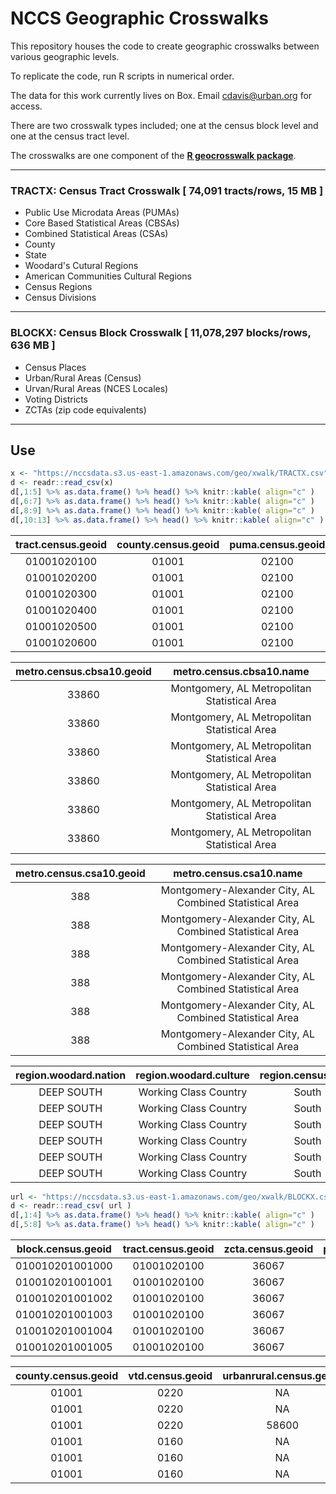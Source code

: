 # NCCS Geographic Crosswalks

This repository houses the code to create geographic crosswalks between various geographic levels. 

To replicate the code, run R scripts in numerical order.

The data for this work currently lives on Box. Email cdavis@urban.org for access.

There are two crosswalk types included; one at the census block level and one at the census tract level. 

The crosswalks are one component of the [**R geocrosswalk package**](https://github.com/UrbanInstitute/geocrosswalk). 

-----

### TRACTX: Census Tract Crosswalk [ 74,091 tracts/rows, 15 MB ]

  - Public Use Microdata Areas (PUMAs)
  - Core Based Statistical Areas (CBSAs)
  - Combined Statistical Areas (CSAs)
  - County
  - State
  - Woodard's Cutural Regions
  - American Communities Cultural Regions
  - Census Regions
  - Census Divisions

-----

### BLOCKX: Census Block Crosswalk [ 11,078,297 blocks/rows, 636 MB ]

  - Census Places
  - Urban/Rural Areas (Census)
  - Urvan/Rural Areas (NCES Locales)
  - Voting Districts
  - ZCTAs (zip code equivalents)

-----


## Use

```r
x <- "https://nccsdata.s3.us-east-1.amazonaws.com/geo/xwalk/TRACTX.csv"
d <- readr::read_csv(x)
d[,1:5] %>% as.data.frame() %>% head() %>% knitr::kable( align="c" )
d[,6:7] %>% as.data.frame() %>% head() %>% knitr::kable( align="c" )
d[,8:9] %>% as.data.frame() %>% head() %>% knitr::kable( align="c" )
d[,10:13] %>% as.data.frame() %>% head() %>% knitr::kable( align="c" )
```

| tract.census.geoid | county.census.geoid | puma.census.geoid | state.census.geoid | state.census.name |
|:------------------:|:-------------------:|:-----------------:|:------------------:|:-----------------:|
|    01001020100     |        01001        |       02100       |         01         |      Alabama      |
|    01001020200     |        01001        |       02100       |         01         |      Alabama      |
|    01001020300     |        01001        |       02100       |         01         |      Alabama      |
|    01001020400     |        01001        |       02100       |         01         |      Alabama      |
|    01001020500     |        01001        |       02100       |         01         |      Alabama      |
|    01001020600     |        01001        |       02100       |         01         |      Alabama      |


| metro.census.cbsa10.geoid |           metro.census.cbsa10.name           |
|:-------------------------:|:--------------------------------------------:|
|           33860           | Montgomery, AL Metropolitan Statistical Area |
|           33860           | Montgomery, AL Metropolitan Statistical Area |
|           33860           | Montgomery, AL Metropolitan Statistical Area |
|           33860           | Montgomery, AL Metropolitan Statistical Area |
|           33860           | Montgomery, AL Metropolitan Statistical Area |
|           33860           | Montgomery, AL Metropolitan Statistical Area |



| metro.census.csa10.geoid |                 metro.census.csa10.name                 |
|:------------------------:|:-------------------------------------------------------:|
|           388            | Montgomery-Alexander City, AL Combined Statistical Area |
|           388            | Montgomery-Alexander City, AL Combined Statistical Area |
|           388            | Montgomery-Alexander City, AL Combined Statistical Area |
|           388            | Montgomery-Alexander City, AL Combined Statistical Area |
|           388            | Montgomery-Alexander City, AL Combined Statistical Area |
|           388            | Montgomery-Alexander City, AL Combined Statistical Area |


| region.woodard.nation | region.woodard.culture | region.census.main | region.census.division |
|:---------------------:|:----------------------:|:------------------:|:----------------------:|
|      DEEP SOUTH       | Working Class Country  |       South        |   East South Central   |
|      DEEP SOUTH       | Working Class Country  |       South        |   East South Central   |
|      DEEP SOUTH       | Working Class Country  |       South        |   East South Central   |
|      DEEP SOUTH       | Working Class Country  |       South        |   East South Central   |
|      DEEP SOUTH       | Working Class Country  |       South        |   East South Central   |
|      DEEP SOUTH       | Working Class Country  |       South        |   East South Central   |


```r
url <- "https://nccsdata.s3.us-east-1.amazonaws.com/geo/xwalk/BLOCKX.csv"
d <- readr::read_csv( url )
d[,1:4] %>% as.data.frame() %>% head() %>% knitr::kable( align="c" )
d[,5:8] %>% as.data.frame() %>% head() %>% knitr::kable( align="c" )
```

| block.census.geoid | tract.census.geoid | zcta.census.geoid | place.census.geoid |
|:------------------:|:------------------:|:-----------------:|:------------------:|
|  010010201001000   |    01001020100     |       36067       |      0162328       |
|  010010201001001   |    01001020100     |       36067       |      0162328       |
|  010010201001002   |    01001020100     |       36067       |      0162328       |
|  010010201001003   |    01001020100     |       36067       |      0162328       |
|  010010201001004   |    01001020100     |       36067       |      0162328       |
|  010010201001005   |    01001020100     |       36067       |      0162328       |


| county.census.geoid | vtd.census.geoid | urbanrural.census.geoid | urbanrural.nces.geoid |
|:-------------------:|:----------------:|:-----------------------:|:---------------------:|
|        01001        |       0220       |           NA            |          NA           |
|        01001        |       0220       |           NA            |          41           |
|        01001        |       0220       |          58600          |          NA           |
|        01001        |       0160       |           NA            |          NA           |
|        01001        |       0160       |           NA            |          41           |
|        01001        |       0160       |           NA            |          41           |

